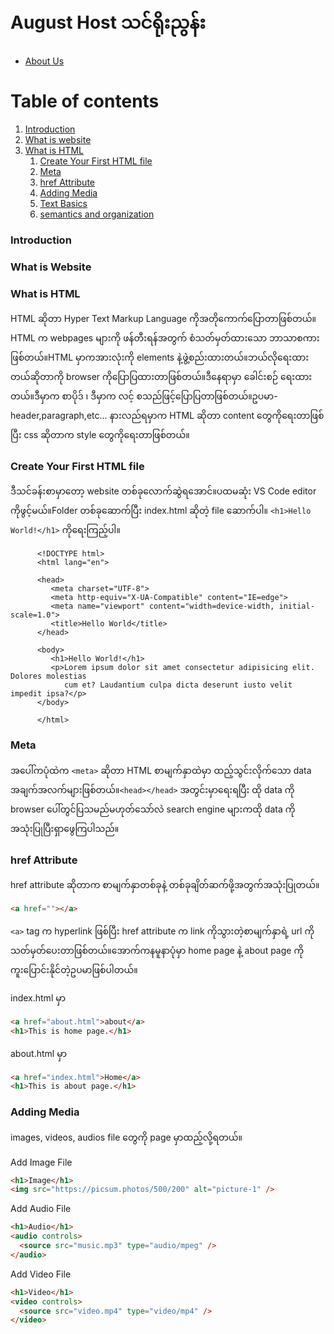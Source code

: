 # August Host သင်ရိုးညွန်း

- [About Us](https://www.augusthost.com/about)

# Table of contents

1. [Introduction](#introduction)
2. [What is website](#what-is-website)
3. [What is HTML](#what-is-html)
   1. [Create Your First HTML file](#create-your-first-html-file)
   2. [Meta](#meta)
   3. [href Attribute](#href-attribute)
   4. [Adding Media](#adding-media)
   5. [Text Basics](#text-basic)
   6. [semantics and organization](#semantics-and-organization)

### Introduction

### What is Website

### What is HTML

HTML ဆိုတာ Hyper Text Markup Language ကိုအတိုကောက်ပြောတာဖြစ်တယ်။HTML က webpages များကို ဖန်တီးရန်အတွက် စံသတ်မှတ်ထားသော ဘာသာစကားဖြစ်တယ်။HTML မှာကအားလုံးကို elements နဲ့ဖွဲ့စည်းထားတယ်။ဘယ်လိုရေးထားတယ်ဆိုတာကို browser ကိုပြောပြထားတာဖြစ်တယ်။ဒီနေရာမှာ ခေါင်းစဉ် ရေးထားတယ်။ဒီမှာက စာပိုဒ် ၊ ဒီမှာက လင့် စသည်ဖြင့်ပြောပြတာဖြစ်တယ်။ဥပမာ-header,paragraph,etc...
နားလည်ရမှာက HTML ဆိုတာ content တွေကိုရေးတာဖြစ်ပြီး css ဆိုတာက style တွေကိုရေးတာဖြစ်တယ်။

### Create Your First HTML file

ဒီသင်ခန်းစာမှာတော့ website တစ်ခုလောက်ဆွဲရအောင်။ပထမဆုံး VS Code editor ကိုဖွင့်မယ်။Folder တစ်ခုဆောက်ပြီး index.html ဆိုတဲ့ file ဆောက်ပါ။
`<h1>Hello World!</h1>`
ကိုရေးကြည့်ပါ။

```
      <!DOCTYPE html>
      <html lang="en">

      <head>
         <meta charset="UTF-8">
         <meta http-equiv="X-UA-Compatible" content="IE=edge">
         <meta name="viewport" content="width=device-width, initial-scale=1.0">
         <title>Hello World</title>
      </head>

      <body>
         <h1>Hello World!</h1>
         <p>Lorem ipsum dolor sit amet consectetur adipisicing elit. Dolores molestias
            cum et? Laudantium culpa dicta deserunt iusto velit impedit ipsa?</p>
      </body>

      </html>
```

### Meta

အပေါ်ကပုံထဲက `<meta>` ဆိုတာ HTML စာမျက်နှာထဲမှာ ထည့်သွင်းလိုက်သော data အချက်အလက်များဖြစ်တယ်။`<head></head>` အတွင်းမှာရေးရပြီး ထို data ကို browser ပေါ်တွင်ပြသမည်မဟုတ်သော်လဲ search engine များကထို data ကိုအသုံးပြုပြီးရှာဖွေကြပါသည်။

### href Attribute

href attribute ဆိုတာက စာမျက်နှာတစ်ခုနဲ့ တစ်ခုချိတ်ဆက်ဖို့အတွက်အသုံးပြုတယ်။

```html
<a href=""></a>
```

`<a>` tag က hyperlink ဖြစ်ပြီး href attribute က link ကိုသွားတဲ့စာမျက်နှာရဲ့ url ကိုသတ်မှတ်ပေးတာဖြစ်တယ်။အောက်ကနမူနာပုံမှာ home page နဲ့ about page ကိုကူးပြောင်းနိုင်တဲ့ဥပမာဖြစ်ပါတယ်။

index.html မှာ

```html
<a href="about.html">about</a>
<h1>This is home page.</h1>
```

about.html မှာ

```html
<a href="index.html">Home</a>
<h1>This is about page.</h1>
```

### Adding Media

images, videos, audios file တွေကို page မှာထည့်လို့ရတယ်။

Add Image File

```html
<h1>Image</h1>
<img src="https://picsum.photos/500/200" alt="picture-1" />
```

Add Audio File

```html
<h1>Audio</h1>
<audio controls>
  <source src="music.mp3" type="audio/mpeg" />
</audio>
```

Add Video File

```html
<h1>Video</h1>
<video controls>
  <source src="video.mp4" type="video/mp4" />
</video>
```
